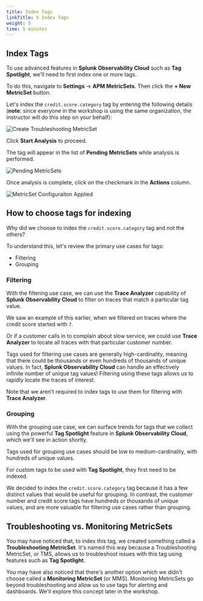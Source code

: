 ```yaml
---
title: Index Tags
linkTitle: 5 Index Tags
weight: 5
time: 5 minutes
---
```


## Index Tags

To use advanced features in **Splunk Observability Cloud** such as **Tag Spotlight**, we'll need to first index one or more tags.

To do this, navigate to **Settings** -> **APM MetricSets**.  Then click the **+ New MetricSet** button.  

Let's index the `credit.score.category` tag by entering the following details (**note**: since everyone in the workshop is using the same organization, the instructor will do this step on your behalf):

![Create Troubleshooting MetricSet](../images/create_troubleshooting_metric_set.png)

Click **Start Analysis** to proceed.

The tag will appear in the list of **Pending MetricSets** while analysis is performed.  

![Pending MetricSets](../images/pending_metric_set.png)

Once analysis is complete, click on the checkmark in the **Actions** column.

![MetricSet Configuraiton Applied](../images/metricset_config_applied.png)

## How to choose tags for indexing

Why did we choose to index the `credit.score.category` tag and not the others?

To understand this, let's review the primary use cases for tags:

* Filtering
* Grouping

### Filtering

With the filtering use case, we can use the **Trace Analyzer** capability of **Splunk Observability Cloud** to filter on traces that match a particular tag value.  

We saw an example of this earlier, when we filtered on traces where the credit score started with `7`.

Or if a customer calls in to complain about slow service, we could use **Trace Analyzer** to locate all traces with that particular customer number.

Tags used for filtering use cases are generally high-cardinality, meaning that there could be thousands or even hundreds of thousands of unique values.  In fact, **Splunk Observability Cloud** can handle an effectively infinite number of unique tag values!  Filtering using these tags allows us to rapidly locate the traces of interest.

Note that we aren't required to index tags to use them for filtering with **Trace Analyzer**.

### Grouping

With the grouping use case, we can surface trends for tags that we collect using the powerful **Tag Spotlight** feature in **Splunk Observability Cloud**, which we'll see in action shortly.

Tags used for grouping use cases should be low to medium-cardinality, with hundreds of unique values.

For custom tags to be used with **Tag Spotlight**, they first need to be indexed.

We decided to index the `credit.score.category` tag because it has a few distinct values that would be useful for grouping. In contrast, the customer number and credit score tags have hundreds or thousands of unique values, and are more valuable for filtering use cases rather than grouping.

## Troubleshooting vs. Monitoring MetricSets

You may have noticed that, to index this tag, we created something called a **Troubleshooting MetricSet**. It's named this way because a Troubleshooting MetricSet, or TMS, allows us to troubleshoot issues with this tag using features such as **Tag Spotlight**.

You may have also noticed that there's another option which we didn't choose called a **Monitoring MetricSet** (or MMS).  Monitoring MetricSets go beyond troubleshooting and allow us to use tags for alerting and dashboards.  We'll explore this concept later in the workshop.

